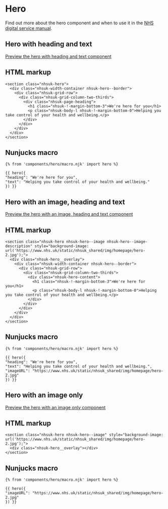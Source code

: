 # Hero

Find out more about the hero component and when to use it in the  [NHS digital service manual]().

## Hero with heading and text

[Preview the hero with heading and text component]()

## HTML markup

    <section class="nhsuk-hero">
      <div class="nhsuk-width-container nhsuk-hero--border">
        <div class="nhsuk-grid-row">
          <div class="nhsuk-grid-column-two-thirds">
            <div class="nhsuk-page-heading">
              <h1 class="nhsuk-!-margin-bottom-3">We're here for you</h1>
              <p class="nhsuk-body-l nhsuk-!-margin-bottom-0">Helping you take control of your health and wellbeing.</p>
            </div>
          </div>
        </div>
      </div>
    </section>

## Nunjucks macro

    {% from 'components/hero/macro.njk' import hero %}

    {{ hero({
    "heading": "We're here for you",
    "text": "Helping you take control of your health and wellbeing."
    }) }}

## Hero with an image, heading and text

[Preview the hero with an image, heading and text component]()

## HTML markup

    <section class="nhsuk-hero nhsuk-hero--image nhsuk-hero--image-description" style="background-image: url('https://www.nhs.uk/static/nhsuk_shared/img/homepage/hero-2.jpg');">
      <div class="nhsuk-hero__overlay">
        <div class="nhsuk-width-container nhsuk-hero--border">
          <div class="nhsuk-grid-row">
            <div class="nhsuk-grid-column-two-thirds">
              <div class="nhsuk-hero-content">
                <h1 class="nhsuk-!-margin-bottom-3">We're here for you</h1>
                <p class="nhsuk-body-l nhsuk-!-margin-bottom-0">Helping you take control of your health and wellbeing.</p>
              </div>
            </div>
          </div>
        </div>
      </div>
    </section>

## Nunjucks macro

    {% from 'components/hero/macro.njk' import hero %}

    {{ hero({
    "heading": "We're here for you",
    "text": "Helping you take control of your health and wellbeing.",
    "imageURL": "https://www.nhs.uk/static/nhsuk_shared/img/homepage/hero-2.jpg"
    }) }}

## Hero with an image only

[Preview the hero with an image only component]()

## HTML markup

    <section class="nhsuk-hero nhsuk-hero--image" style="background-image: url('https://www.nhs.uk/static/nhsuk_shared/img/homepage/hero-2.jpg');">
      <div class="nhsuk-hero__overlay"></div>
    </section>

## Nunjucks macro

    {% from 'components/hero/macro.njk' import hero %}

    {{ hero({
    "imageURL": "https://www.nhs.uk/static/nhsuk_shared/img/homepage/hero-2.jpg"
    }) }}
